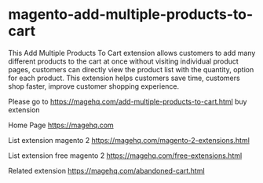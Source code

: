 # magento-add-multiple-products-to-cart
This Add Multiple Products To Cart extension allows customers to add many different products to the cart at once without visiting individual product pages, customers can directly view the product list with the quantity, option for each product.  This extension helps customers save time, customers shop faster, improve customer shopping experience.

Please go to https://magehq.com/add-multiple-products-to-cart.html buy extension

Home Page https://magehq.com

List extension magento 2 https://magehq.com/magento-2-extensions.html

List extension free magento 2 https://magehq.com/free-extensions.html

Related extension https://magehq.com/abandoned-cart.html
